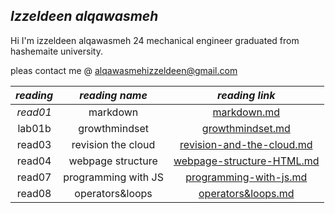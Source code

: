## ***Izzeldeen alqawasmeh***

Hi I'm izzeldeen alqawasmeh 24 mechanical engineer graduated from hashemaite university. 

pleas contact me @ [alqawasmehizzeldeen@gmail.com](alqawasmehizzeldeen@gmail.com)

|***reading***| ***reading name*** |***reading link*** |
|:---:        |:---:               |:---:              |
|*read01*     |markdown            |[markdown.md](https://izzeldeen01.github.io/reading-notes/markdown)|
|lab01b       |growthmindset       |[growthmindset.md](https://izzeldeen01.github.io/reading-notes/growthmindset)| 
|read03       |revision the cloud  |[revision-and-the-cloud.md](https://izzeldeen01.github.io/reading-notes/revisions-and-the-cloud)| 
|read04       |webpage structure   |[webpage-structure-HTML.md](https://izzeldeen01.github.io/reading-notes/Structure-web-pages-with-HTML)| 
|read07       |programming with JS | [programming-with-js.md](https://izzeldeen01.github.io/reading-notes/programming-with-js)|
|read08       |operators&loops     | [operators&loops.md](https://izzeldeen01.github.io/reading-notes/operators&loops)|      